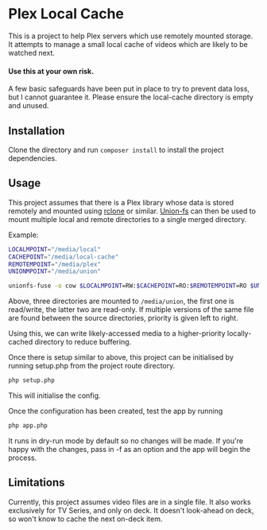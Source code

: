 # Plex Local Cache

This is a project to help Plex servers which use remotely mounted storage. It attempts to manage a small local cache of videos which are likely to be watched next. 

#### Use this at your own risk.

A few basic safeguards have been put in place to try to prevent data loss, but I cannot guarantee it. Please ensure the local-cache directory is empty and unused.

## Installation

Clone the directory and run `composer install` to install the project dependencies. 

## Usage 

This project assumes that there is a Plex library whose data is stored remotely and mounted using [rclone](https://rclone.org) or similar. [Union-fs](http://manpages.ubuntu.com/manpages/trusty/man8/unionfs-fuse.8.html) can then be used to mount multiple local and remote directories to a single merged directory. 

Example:
```bash
LOCALMPOINT="/media/local"
CACHEPOINT="/media/local-cache"
REMOTEMPOINT="/media/plex"
UNIONMPOINT="/media/union"

unionfs-fuse -o cow $LOCALMPOINT=RW:$CACHEPOINT=RO:$REMOTEMPOINT=RO $UNIONMPOINT -o allow_other
```

Above, three directories are mounted to `/media/union`, the first one is read/write, the latter two are read-only. If multiple versions of the same file are found between the source directories, priority is given left to right.

Using this, we can write likely-accessed media to a higher-priority locally-cached directory to reduce buffering. 

Once there is setup similar to above, this project can be initialised by running setup.php from the project route directory. 

```bash
php setup.php
```

This will initialise the config. 

Once the configuration has been created, test the app by running

```bash
php app.php
```

It runs in dry-run mode by default so no changes will be made. If you're happy with the changes, pass in -f as an option and the app will begin the process.



## Limitations

Currently, this project assumes video files are in a single file. It also works exclusively for TV Series, and only on deck. It doesn't look-ahead on deck, so won't know to cache the next on-deck item. 
